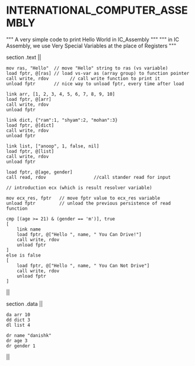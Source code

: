 # INTERNATIONAL_COMPUTER_ASSEMBLY

""" A very simple code to print Hello World in IC_Assembly """
""" in IC Assembly, we use Very Special Variables at the place of Registers """

section .text ||

    mov ras, "Hello"  // move "Hello" string to ras (vs variable)
    load fptr, @[ras] // load vs-var as (array group) to function pointer
    call write, rdov        // call write function to print it
    unload fptr       // nice way to unload fptr, every time after load

    link arr, [1, 2, 3, 4, 5, 6, 7, 8, 9, 10]
    load fptr, @[arr]
    call write, rdov
    unload fptr

    link dict, {"ram":1, "shyam":2, "mohan":3}
    load fptr, @[dict]
    call write, rdov
    unload fptr

    link list, ["anoop", 1, false, nil]
    load fptr, @[list]
    call write, rdov
    unload fptr

    load fptr, @[age, gender] 
    call read, rdov                  //call stander read for input  

    // introduction ecx (which is result resolver variable)

    mov ecx_res, fptr   // move fptr value to ecx_res variable
    unload fptr         // unload the previous persistence of read function

    cmp [(age >= 21) & (gender == 'm')], true
    [
        link name
        load fptr, @["Hello ", name, " You Can Drive!"]
        call write, rdov
        unload fptr
    ]
    else is false
    [
        load fptr, @["Hello ", name, " You Can Not Drive"]
        call write, rdov
        unload fptr
    ]

||

section .data ||
    
    da arr 10
    dd dict 3
    dl list 4
    
    dr name "danishk"
    dr age 3
    dr gender 1

||